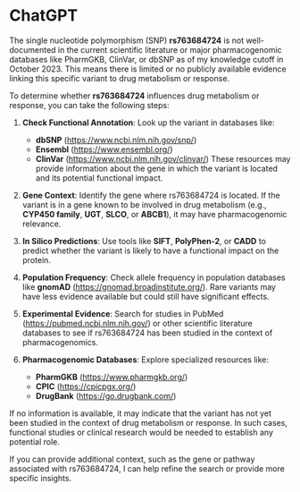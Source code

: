 # ChatGPT

The single nucleotide polymorphism (SNP) **rs763684724** is not well-documented in the current scientific literature or major pharmacogenomic databases like PharmGKB, ClinVar, or dbSNP as of my knowledge cutoff in October 2023. This means there is limited or no publicly available evidence linking this specific variant to drug metabolism or response.

To determine whether **rs763684724** influences drug metabolism or response, you can take the following steps:

1. **Check Functional Annotation**: Look up the variant in databases like:
   - **dbSNP** (https://www.ncbi.nlm.nih.gov/snp/)
   - **Ensembl** (https://www.ensembl.org/)
   - **ClinVar** (https://www.ncbi.nlm.nih.gov/clinvar/)
   These resources may provide information about the gene in which the variant is located and its potential functional impact.

2. **Gene Context**: Identify the gene where rs763684724 is located. If the variant is in a gene known to be involved in drug metabolism (e.g., **CYP450 family**, **UGT**, **SLCO**, or **ABCB1**), it may have pharmacogenomic relevance.

3. **In Silico Predictions**: Use tools like **SIFT**, **PolyPhen-2**, or **CADD** to predict whether the variant is likely to have a functional impact on the protein.

4. **Population Frequency**: Check allele frequency in population databases like **gnomAD** (https://gnomad.broadinstitute.org/). Rare variants may have less evidence available but could still have significant effects.

5. **Experimental Evidence**: Search for studies in PubMed (https://pubmed.ncbi.nlm.nih.gov/) or other scientific literature databases to see if rs763684724 has been studied in the context of pharmacogenomics.

6. **Pharmacogenomic Databases**: Explore specialized resources like:
   - **PharmGKB** (https://www.pharmgkb.org/)
   - **CPIC** (https://cpicpgx.org/)
   - **DrugBank** (https://go.drugbank.com/)

If no information is available, it may indicate that the variant has not yet been studied in the context of drug metabolism or response. In such cases, functional studies or clinical research would be needed to establish any potential role.

If you can provide additional context, such as the gene or pathway associated with rs763684724, I can help refine the search or provide more specific insights.